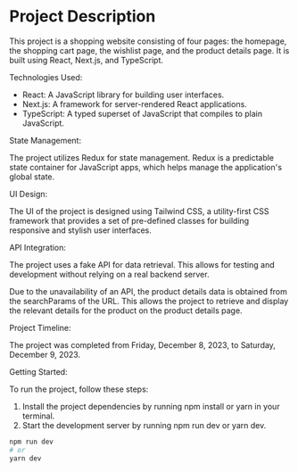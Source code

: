 # Project Description

This project is a shopping website consisting of four pages: the homepage, the shopping cart page, the wishlist page, and the product details page. It is built using React, Next.js, and TypeScript.

Technologies Used:

- React: A JavaScript library for building user interfaces.
- Next.js: A framework for server-rendered React applications.
- TypeScript: A typed superset of JavaScript that compiles to plain JavaScript.

State Management:

The project utilizes Redux for state management. Redux is a predictable state container for JavaScript apps, which helps manage the application's global state.

UI Design:

The UI of the project is designed using Tailwind CSS, a utility-first CSS framework that provides a set of pre-defined classes for building responsive and stylish user interfaces.

API Integration:

The project uses a fake API for data retrieval. This allows for testing and development without relying on a real backend server.

Due to the unavailability of an API, the product details data is obtained from the searchParams of the URL. This allows the project to retrieve and display the relevant details for the product on the product details page.

Project Timeline:

The project was completed from Friday, December 8, 2023, to Saturday, December 9, 2023.

Getting Started:

To run the project, follow these steps:

1. Install the project dependencies by running npm install or yarn in your terminal.
2. Start the development server by running npm run dev or yarn dev.

```bash
npm run dev
# or
yarn dev

```
